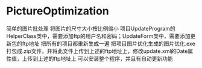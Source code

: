 # PictureOptimization
简单的图片批处理
将图片的尺寸大小按比例缩小
项目UpdateProgram的HelperClass类中，需要添加ftp的用户名和密码；UpdateForm类中，需要添加更新包的ftp地址
把所有的项目都重新生成一遍
把项目图片优化生成的图片优化.exe打包成.zip文件，并将此文件上传到上述的ftp地址上，修改update.xml的Date属性值，上传到上述的ftp地址上
可以安装整个程序，并且有自动更新功能
